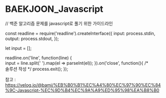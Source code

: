 # BAEKJOON_Javascript

// 백준 알고리즘 문제를 javascript로 풀기 위한 가이드라인


const readline = require('readline').createInterface({
    input: process.stdin,
    output: process.stdout,
});

let input = [];
 
readline.on('line', function(line) {	
	input = line.split(' ').map(el => parseInt(el));
}).on('close', function(){
	/*	
 		솔루션 작성
   	*/
    process.exit();
});

참고 : https://velog.io/@bami/%EB%B0%B1%EC%A4%80%EC%97%90%EC%84%9C-Javascript-%EC%9D%B4%EC%9A%A9%ED%95%98%EA%B8%B0 
